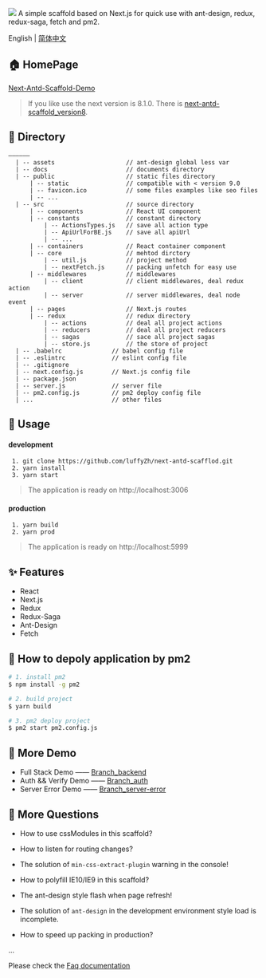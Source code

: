 ![](https://user-gold-cdn.xitu.io/2019/1/26/16889da2c2c4c0ac?imageView2/1/w/1304/h/734/q/85/interlace/1)
A simple scaffold based on Next.js for quick use with ant-design, redux, redux-saga, fetch and pm2.

English | [简体中文](./README_zh_CN.md)

## 🏠 HomePage

[Next-Antd-Scaffold-Demo](https://next-antd-scaffold.luffyzh.now.sh/)

> If you like use the next version is 8.1.0. There is [next-antd-scaffold_version8](https://github.com/luffyZh/next-antd-scaffold/tree/v1.0).

## 📁 Directory

```
——————
  | -- assets                    // ant-design global less var
  | -- docs                      // documents directory
  | -- public                    // static files directory
      | -- static                // compatible with < version 9.0
      | -- favicon.ico           // some files examples like seo files
      | -- ...
  | -- src                       // source directory
      | -- components            // React UI component
      | -- constants             // constant directory
          | -- ActionsTypes.js   // save all action type
          | -- ApiUrlForBE.js    // save all apiUrl
          | -- ...
      | -- containers            // React container component
      | -- core                  // mehtod dirctory
          | -- util.js           // project method
          | -- nextFetch.js      // packing unfetch for easy use
      | -- middlewares           // middlewares
          | -- client            // client middlewares, deal redux action
          | -- server            // server middlewares, deal node event
      | -- pages                 // Next.js routes
      | -- redux                 // redux directory
          | -- actions           // deal all project actions
          | -- reducers          // deal all project reducers
          | -- sagas             // sace all project sagas
          | -- store.js          // the store of project
  | -- .babelrc              // babel config file
  | -- .eslintrc             // eslint config file
  | -- .gitignore
  | -- next.config.js        // Next.js config file
  | -- package.json
  | -- server.js             // server file
  | -- pm2.config.js         // pm2 deploy config file
  | ...                      // other files
```

## 📖 Usage

#### development

```
 1. git clone https://github.com/luffyZh/next-antd-scafflod.git
 2. yarn install
 3. yarn start
```

> The application is ready on http://localhost:3006

#### production

```
 1. yarn build
 2. yarn prod
```

> The application is ready on http://localhost:5999

## ✨ Features

- React
- Next.js
- Redux
- Redux-Saga
- Ant-Design
- Fetch

## 🔨 How to depoly application by pm2

```bash
# 1. install pm2
$ npm install -g pm2

# 2. build project
$ yarn build

# 3. pm2 deploy project
$ pm2 start pm2.config.js
```

## 💐 More Demo

- Full Stack Demo —— [Branch_backend](https://github.com/luffyZh/next-antd-scaffold/tree/backend)
- Auth && Verify Demo —— [Branch_auth](https://github.com/luffyZh/next-antd-scaffold/tree/auth)
- Server Error Demo —— [Branch_server-error](https://github.com/luffyZh/next-antd-scaffold/tree/server-error)

## 🤔️ More Questions

- How to use cssModules in this scaffold?

- How to listen for routing changes?

- The solution of `min-css-extract-plugin` warning in the console!

- How to polyfill IE10/IE9 in this scaffold?

- The ant-design style flash when page refresh!

- The solution of `ant-design` in the development environment style load is incomplete.

- How to speed up packing in production?

...

Please check the [Faq documentation](./docs/FAQ.md)
